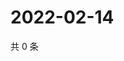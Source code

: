 # 2022-02-14

共 0 条

<!-- BEGIN WEIBO -->
<!-- 最后更新时间 Mon Feb 14 2022 01:12:41 GMT+0800 (China Standard Time) -->

<!-- END WEIBO -->
